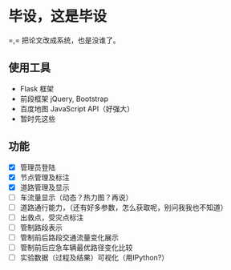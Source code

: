 # 毕设，这是毕设
=,= 把论文改成系统，也是没谁了。

## 使用工具

* Flask 框架
* 前段框架 jQuery, Bootstrap
* 百度地图 JavaScript API（好强大）
* 暂时先这些

## 功能

* [X] 管理员登陆
* [X] 节点管理及标注
* [X] 道路管理及显示
* [ ] 车流量显示（动态？热力图？再说） 
* [ ] 道路通行能力，（还有好多参数，怎么获取呢，别问我我也不知道） 
* [ ] 出救点，受灾点标注
* [ ] 管制路段表示
* [ ] 管制前后路段交通流量变化展示
* [ ] 管制前后应急车辆最优路径变化比较
* [ ] 实验数据（过程及结果）可视化（用IPython?）
